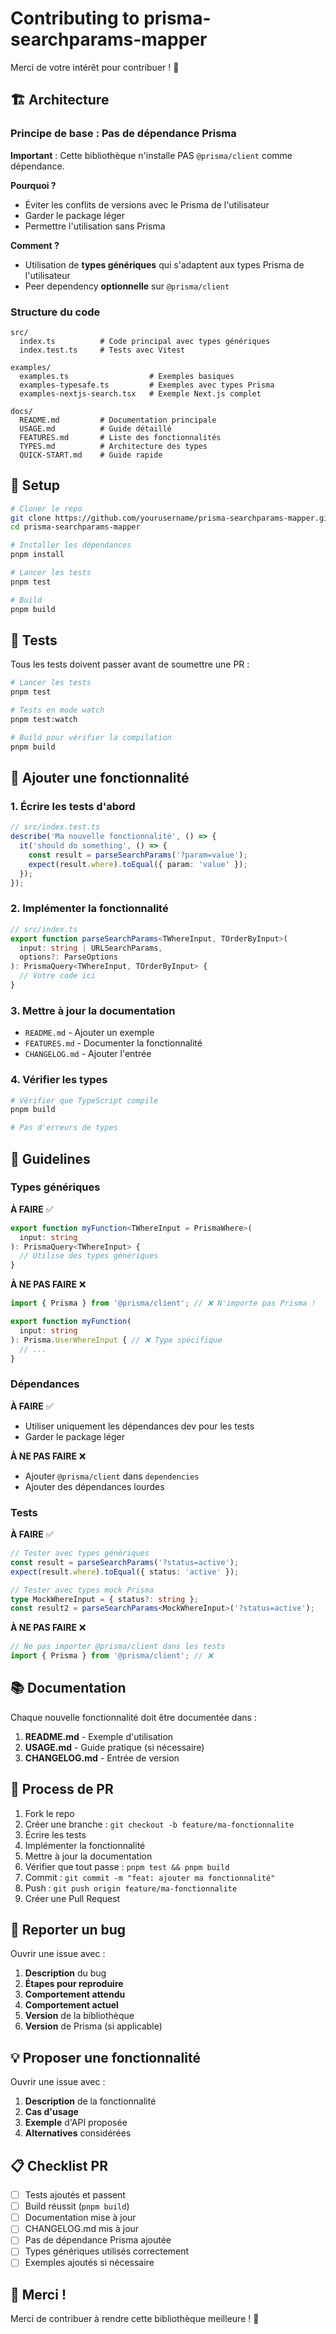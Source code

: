 # Contributing to prisma-searchparams-mapper

Merci de votre intérêt pour contribuer ! 🎉

## 🏗️ Architecture

### Principe de base : Pas de dépendance Prisma

**Important** : Cette bibliothèque n'installe PAS `@prisma/client` comme dépendance.

**Pourquoi ?**
- Éviter les conflits de versions avec le Prisma de l'utilisateur
- Garder le package léger
- Permettre l'utilisation sans Prisma

**Comment ?**
- Utilisation de **types génériques** qui s'adaptent aux types Prisma de l'utilisateur
- Peer dependency **optionnelle** sur `@prisma/client`

### Structure du code

```
src/
  index.ts          # Code principal avec types génériques
  index.test.ts     # Tests avec Vitest

examples/
  examples.ts                  # Exemples basiques
  examples-typesafe.ts         # Exemples avec types Prisma
  examples-nextjs-search.tsx   # Exemple Next.js complet

docs/
  README.md         # Documentation principale
  USAGE.md          # Guide détaillé
  FEATURES.md       # Liste des fonctionnalités
  TYPES.md          # Architecture des types
  QUICK-START.md    # Guide rapide
```

## 🚀 Setup

```bash
# Cloner le repo
git clone https://github.com/yourusername/prisma-searchparams-mapper.git
cd prisma-searchparams-mapper

# Installer les dépendances
pnpm install

# Lancer les tests
pnpm test

# Build
pnpm build
```

## 🧪 Tests

Tous les tests doivent passer avant de soumettre une PR :

```bash
# Lancer les tests
pnpm test

# Tests en mode watch
pnpm test:watch

# Build pour vérifier la compilation
pnpm build
```

## 📝 Ajouter une fonctionnalité

### 1. Écrire les tests d'abord

```typescript
// src/index.test.ts
describe('Ma nouvelle fonctionnalité', () => {
  it('should do something', () => {
    const result = parseSearchParams('?param=value');
    expect(result.where).toEqual({ param: 'value' });
  });
});
```

### 2. Implémenter la fonctionnalité

```typescript
// src/index.ts
export function parseSearchParams<TWhereInput, TOrderByInput>(
  input: string | URLSearchParams,
  options?: ParseOptions
): PrismaQuery<TWhereInput, TOrderByInput> {
  // Votre code ici
}
```

### 3. Mettre à jour la documentation

- `README.md` - Ajouter un exemple
- `FEATURES.md` - Documenter la fonctionnalité
- `CHANGELOG.md` - Ajouter l'entrée

### 4. Vérifier les types

```bash
# Vérifier que TypeScript compile
pnpm build

# Pas d'erreurs de types
```

## 🎯 Guidelines

### Types génériques

**À FAIRE** ✅
```typescript
export function myFunction<TWhereInput = PrismaWhere>(
  input: string
): PrismaQuery<TWhereInput> {
  // Utilise des types génériques
}
```

**À NE PAS FAIRE** ❌
```typescript
import { Prisma } from '@prisma/client'; // ❌ N'importe pas Prisma !

export function myFunction(
  input: string
): Prisma.UserWhereInput { // ❌ Type spécifique
  // ...
}
```

### Dépendances

**À FAIRE** ✅
- Utiliser uniquement les dépendances dev pour les tests
- Garder le package léger

**À NE PAS FAIRE** ❌
- Ajouter `@prisma/client` dans `dependencies`
- Ajouter des dépendances lourdes

### Tests

**À FAIRE** ✅
```typescript
// Tester avec types génériques
const result = parseSearchParams('?status=active');
expect(result.where).toEqual({ status: 'active' });

// Tester avec types mock Prisma
type MockWhereInput = { status?: string };
const result2 = parseSearchParams<MockWhereInput>('?status=active');
```

**À NE PAS FAIRE** ❌
```typescript
// Ne pas importer @prisma/client dans les tests
import { Prisma } from '@prisma/client'; // ❌
```

## 📚 Documentation

Chaque nouvelle fonctionnalité doit être documentée dans :

1. **README.md** - Exemple d'utilisation
2. **USAGE.md** - Guide pratique (si nécessaire)
3. **CHANGELOG.md** - Entrée de version

## 🔄 Process de PR

1. Fork le repo
2. Créer une branche : `git checkout -b feature/ma-fonctionnalite`
3. Écrire les tests
4. Implémenter la fonctionnalité
5. Mettre à jour la documentation
6. Vérifier que tout passe : `pnpm test && pnpm build`
7. Commit : `git commit -m "feat: ajouter ma fonctionnalité"`
8. Push : `git push origin feature/ma-fonctionnalite`
9. Créer une Pull Request

## 🐛 Reporter un bug

Ouvrir une issue avec :

1. **Description** du bug
2. **Étapes pour reproduire**
3. **Comportement attendu**
4. **Comportement actuel**
5. **Version** de la bibliothèque
6. **Version** de Prisma (si applicable)

## 💡 Proposer une fonctionnalité

Ouvrir une issue avec :

1. **Description** de la fonctionnalité
2. **Cas d'usage**
3. **Exemple** d'API proposée
4. **Alternatives** considérées

## 📋 Checklist PR

- [ ] Tests ajoutés et passent
- [ ] Build réussit (`pnpm build`)
- [ ] Documentation mise à jour
- [ ] CHANGELOG.md mis à jour
- [ ] Pas de dépendance Prisma ajoutée
- [ ] Types génériques utilisés correctement
- [ ] Exemples ajoutés si nécessaire

## 🙏 Merci !

Merci de contribuer à rendre cette bibliothèque meilleure ! 🚀
